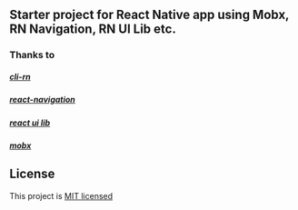 
## Starter project for React Native app using Mobx, RN Navigation, RN UI Lib etc.

### Thanks to

##### [cli-rn](https://github.com/kanzitelli/cli-rn)
##### [react-navigation](https://github.com/wix/react-native-navigation)
##### [react ui lib](https://github.com/wix/react-native-ui-lib)
##### [mobx](https://github.com/mobxjs/mobx)

## License

This project is [MIT licensed](/LICENSE.md)
